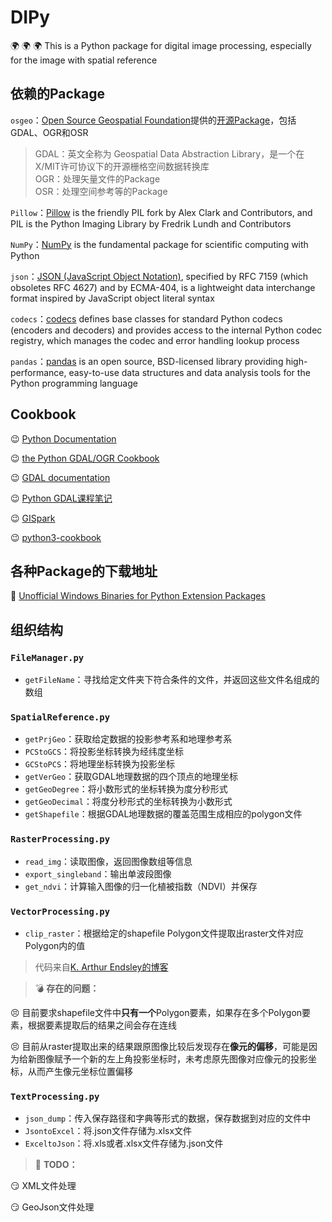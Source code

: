 # DIPy
:earth_africa: :earth_africa: :earth_africa: This is a Python package for digital image processing, especially for the image with spatial reference  

## 依赖的Package  

`osgeo`：[Open Source Geospatial Foundation](https://www.osgeo.org/)提供的[开源Package](https://github.com/OSGeo)，包括GDAL、OGR和OSR  

   > GDAL：英文全称为 Geospatial Data Abstraction Library，是一个在X/MIT许可协议下的开源栅格空间数据转换库  
   > OGR：处理矢量文件的Package  
   > OSR：处理空间参考等的Package 

`Pillow`：[Pillow](https://github.com/python-pillow/Pillow) is the friendly PIL fork by Alex Clark and Contributors, and PIL is the Python Imaging Library by Fredrik Lundh and Contributors  

`NumPy`：[NumPy](https://numpy.org/) is the fundamental package for scientific computing with Python  

`json`：[JSON (JavaScript Object Notation)](https://docs.python.org/3/library/json.html?highlight=json#module-json), specified by RFC 7159 (which obsoletes RFC 4627) and by ECMA-404, is a lightweight data interchange format inspired by JavaScript object literal syntax   

`codecs`：[codecs](https://docs.python.org/3/library/codecs.html) defines base classes for standard Python codecs (encoders and decoders) and provides access to the internal Python codec registry, which manages the codec and error handling lookup process  

`pandas`：[pandas](https://pandas.pydata.org/) is an open source, BSD-licensed library providing high-performance, easy-to-use data structures and data analysis tools for the Python programming language  


## Cookbook  

:wink: [Python Documentation](https://docs.python.org/3/contents.html)  

:wink: [the Python GDAL/OGR Cookbook](https://pcjericks.github.io/py-gdalogr-cookbook/)  

:wink: [GDAL documentation](https://gdal.org/#)  

:wink: [Python GDAL课程笔记](https://www.osgeo.cn/python_gdal_utah_tutorial/index.html)  

:wink: [GISpark](https://gispark.readthedocs.io/zh_CN/latest/index.html)  

:wink: [python3-cookbook](https://python3-cookbook.readthedocs.io/zh_CN/latest/copyright.html)


## 各种Package的下载地址  

:beginner: [Unofficial Windows Binaries for Python Extension Packages](https://www.lfd.uci.edu/~gohlke/pythonlibs/) 


## 组织结构  

### `FileManager.py`  

  * `getFileName`：寻找给定文件夹下符合条件的文件，并返回这些文件名组成的数组  
  
###  `SpatialReference.py`  

  * `getPrjGeo`：获取给定数据的投影参考系和地理参考系 
  * `PCStoGCS`：将投影坐标转换为经纬度坐标 
  * `GCStoPCS`：将地理坐标转换为投影坐标
  * `getVerGeo`：获取GDAL地理数据的四个顶点的地理坐标
  * `getGeoDegree`：将小数形式的坐标转换为度分秒形式
  * `getGeoDecimal`：将度分秒形式的坐标转换为小数形式
  * `getShapefile`：根据GDAL地理数据的覆盖范围生成相应的polygon文件
  
### `RasterProcessing.py`  

  * `read_img`：读取图像，返回图像数组等信息
  * `export_singleband`：输出单波段图像
  * `get_ndvi`：计算输入图像的归一化植被指数（NDVI）并保存
  
### `VectorProcessing.py`  

  * `clip_raster`：根据给定的shapefile Polygon文件提取出raster文件对应Polygon内的值  
  > 代码来自[K. Arthur Endsley的博客](http://karthur.org/2015/clipping-rasters-in-python.html)
  
> :bomb: **存在的问题：**  

  :persevere: 目前要求shapefile文件中**只有一个**Polygon要素，如果存在多个Polygon要素，根据要素提取后的结果之间会存在连线  
  
  :persevere: 目前从raster提取出来的结果跟原图像比较后发现存在**像元的偏移**，可能是因为给新图像赋予一个新的左上角投影坐标时，未考虑原先图像对应像元的投影坐标，从而产生像元坐标位置偏移  

### `TextProcessing.py`  

  * `json_dump`：传入保存路径和字典等形式的数据，保存数据到对应的文件中  
  * `JsontoExcel`：将.json文件存储为.xlsx文件    
  * `ExceltoJson`：将.xls或者.xlsx文件存储为.json文件  
  
  
> :bookmark: **TODO：**  

:smirk: XML文件处理  

:smirk: GeoJson文件处理
